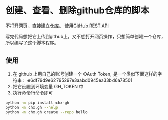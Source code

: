 # 创建、查看、删除github仓库的脚本
不打开网页，直接建立仓库。
使用[GitHub REST API][1]

写完代码想把它上传到github上，又不想打开网页操作，只想简单创建一个仓库，所以编写了这个脚本程序。
## 使用

1. 在 github 上用自己的账号创建一个 OAuth Token, 是一个类似下面这样的字符串：
 e6df79d9e62795297e3aabd0945ea33bd6a78501
2. 把它设置到环境变量 GH_TOKEN 中
3. 执行命令行命令即可
```sh
python -m pip install chx-gh
python -m chx.gh --help
python -m chx.gh create --repo hello
```

[1]: "https://docs.github.com/en/free-pro-team@latest/rest"